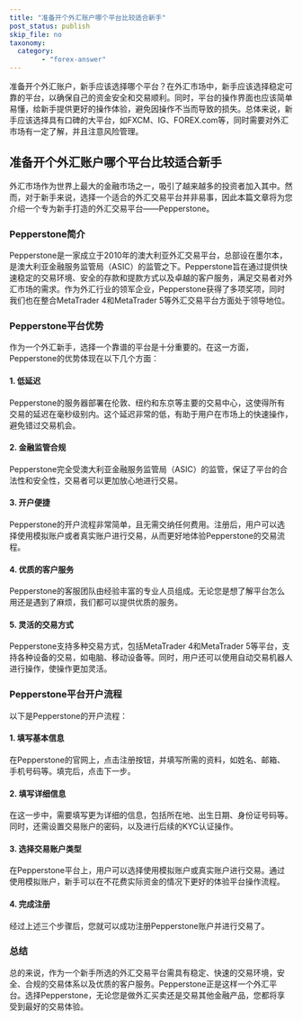 ```yaml
---
title: "准备开个外汇账户哪个平台比较适合新手"
post_status: publish
skip_file: no
taxonomy:
  category:
        - "forex-answer"
---
```


准备开个外汇账户，新手应该选择哪个平台？在外汇市场中，新手应该选择稳定可靠的平台，以确保自己的资金安全和交易顺利。同时，平台的操作界面也应该简单易懂，给新手提供更好的操作体验，避免因操作不当而导致的损失。总体来说，新手应该选择具有口碑的大平台，如FXCM、IG、FOREX.com等，同时需要对外汇市场有一定了解，并且注意风险管理。

## 准备开个外汇账户哪个平台比较适合新手

外汇市场作为世界上最大的金融市场之一，吸引了越来越多的投资者加入其中。然而，对于新手来说，选择一个适合的外汇交易平台并非易事，因此本篇文章将为您介绍一个专为新手打造的外汇交易平台——Pepperstone。

### Pepperstone简介

Pepperstone是一家成立于2010年的澳大利亚外汇交易平台，总部设在墨尔本，是澳大利亚金融服务监管局（ASIC）的监管之下。Pepperstone旨在通过提供快速稳定的交易环境、安全的存款和提款方式以及卓越的客户服务，满足交易者对外汇市场的需求。作为外汇行业的领军企业，Pepperstone获得了多项奖项，同时我们也在整合MetaTrader 4和MetaTrader 5等外汇交易平台方面处于领导地位。

### Pepperstone平台优势

作为一个外汇新手，选择一个靠谱的平台是十分重要的。在这一方面，Pepperstone的优势体现在以下几个方面：

#### 1. 低延迟

Pepperstone的服务器部署在伦敦、纽约和东京等主要的交易中心，这使得所有交易的延迟在毫秒级别内。这个延迟非常的低，有助于用户在市场上的快速操作，避免错过交易机会。

#### 2. 金融监管合规

Pepperstone完全受澳大利亚金融服务监管局（ASIC）的监管，保证了平台的合法性和安全性，交易者可以更加放心地进行交易。

#### 3. 开户便捷

Pepperstone的开户流程非常简单，且无需交纳任何费用。注册后，用户可以选择使用模拟账户或者真实账户进行交易，从而更好地体验Pepperstone的交易流程。

#### 4. 优质的客户服务

Pepperstone的客服团队由经验丰富的专业人员组成。无论您是想了解平台怎么用还是遇到了麻烦，我们都可以提供优质的服务。

#### 5. 灵活的交易方式

Pepperstone支持多种交易方式，包括MetaTrader 4和MetaTrader 5等平台，支持各种设备的交易，如电脑、移动设备等。同时，用户还可以使用自动交易机器人进行操作，使操作更加灵活。

### Pepperstone平台开户流程

以下是Pepperstone的开户流程：

#### 1. 填写基本信息

在Pepperstone的官网上，点击注册按钮，并填写所需的资料，如姓名、邮箱、手机号码等。填完后，点击下一步。

#### 2. 填写详细信息

在这一步中，需要填写更为详细的信息，包括所在地、出生日期、身份证号码等。同时，还需设置交易账户的密码，以及进行后续的KYC认证操作。

#### 3. 选择交易账户类型

在Pepperstone平台上，用户可以选择使用模拟账户或真实账户进行交易。通过使用模拟账户，新手可以在不花费实际资金的情况下更好的体验平台操作流程。

#### 4. 完成注册

经过上述三个步骤后，您就可以成功注册Pepperstone账户并进行交易了。

### 总结

总的来说，作为一个新手所选的外汇交易平台需具有稳定、快速的交易环境，安全、合规的交易体系以及优质的客户服务。Pepperstone正是这样一个外汇平台。选择Pepperstone，无论您是做外汇买卖还是交易其他金融产品，您都将享受到最好的交易体验。